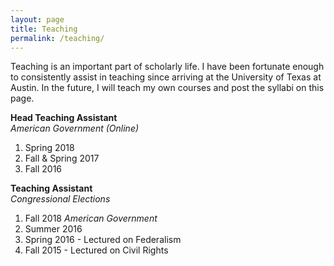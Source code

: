 ```yaml
---
layout: page
title: Teaching
permalink: /teaching/
---
```

Teaching is an important part of scholarly life. I have been fortunate enough to consistently assist in teaching since arriving at the University of Texas at Austin. In the future, I will teach my own courses and post the syllabi on this page.

**Head Teaching Assistant** <br>
*American Government (Online)*<br>
1. Spring 2018 <br>
2. Fall & Spring 2017 <br>
3. Fall 2016 <br>

**Teaching Assistant** <br>
*Congressional Elections*
1. Fall 2018 
*American Government*<br>
1. Summer 2016 <br>
2. Spring 2016 - Lectured on Federalism <br>
3. Fall 2015 - Lectured on Civil Rights <br>
